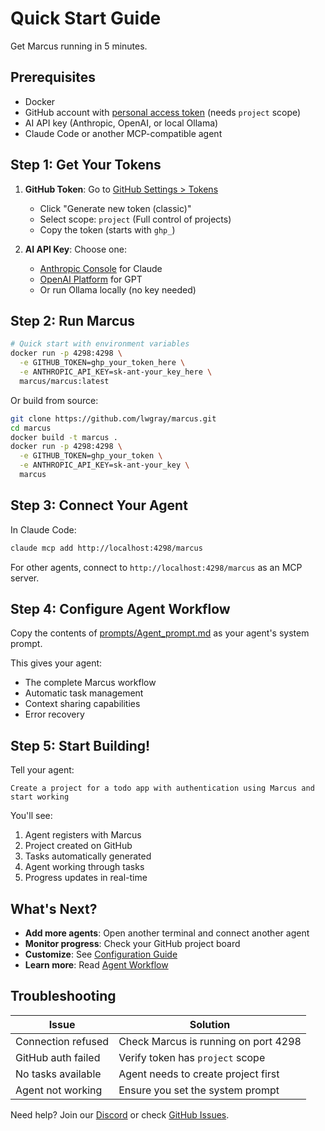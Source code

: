 # Quick Start Guide

Get Marcus running in 5 minutes.

## Prerequisites

- Docker
- GitHub account with [personal access token](https://github.com/settings/tokens) (needs `project` scope)
- AI API key (Anthropic, OpenAI, or local Ollama)
- Claude Code or another MCP-compatible agent

## Step 1: Get Your Tokens

1. **GitHub Token**: Go to [GitHub Settings > Tokens](https://github.com/settings/tokens)
   - Click "Generate new token (classic)"
   - Select scope: `project` (Full control of projects)
   - Copy the token (starts with `ghp_`)

2. **AI API Key**: Choose one:
   - [Anthropic Console](https://console.anthropic.com/) for Claude
   - [OpenAI Platform](https://platform.openai.com/) for GPT
   - Or run Ollama locally (no key needed)

## Step 2: Run Marcus

```bash
# Quick start with environment variables
docker run -p 4298:4298 \
  -e GITHUB_TOKEN=ghp_your_token_here \
  -e ANTHROPIC_API_KEY=sk-ant-your_key_here \
  marcus/marcus:latest
```

Or build from source:

```bash
git clone https://github.com/lwgray/marcus.git
cd marcus
docker build -t marcus .
docker run -p 4298:4298 \
  -e GITHUB_TOKEN=ghp_your_token \
  -e ANTHROPIC_API_KEY=sk-ant-your_key \
  marcus
```

## Step 3: Connect Your Agent

In Claude Code:
```bash
claude mcp add http://localhost:4298/marcus
```

For other agents, connect to `http://localhost:4298/marcus` as an MCP server.

## Step 4: Configure Agent Workflow

Copy the contents of [prompts/Agent_prompt.md](../prompts/Agent_prompt.md) as your agent's system prompt.

This gives your agent:
- The complete Marcus workflow
- Automatic task management
- Context sharing capabilities
- Error recovery

## Step 5: Start Building!

Tell your agent:
```
Create a project for a todo app with authentication using Marcus and start working
```

You'll see:
1. Agent registers with Marcus
2. Project created on GitHub
3. Tasks automatically generated
4. Agent working through tasks
5. Progress updates in real-time

## What's Next?

- **Add more agents**: Open another terminal and connect another agent
- **Monitor progress**: Check your GitHub project board
- **Customize**: See [Configuration Guide](configuration.md)
- **Learn more**: Read [Agent Workflow](agent-workflow.md)

## Troubleshooting

| Issue | Solution |
|-------|----------|
| Connection refused | Check Marcus is running on port 4298 |
| GitHub auth failed | Verify token has `project` scope |
| No tasks available | Agent needs to create project first |
| Agent not working | Ensure you set the system prompt |

Need help? Join our [Discord](https://discord.gg/marcus) or check [GitHub Issues](https://github.com/lwgray/marcus/issues).